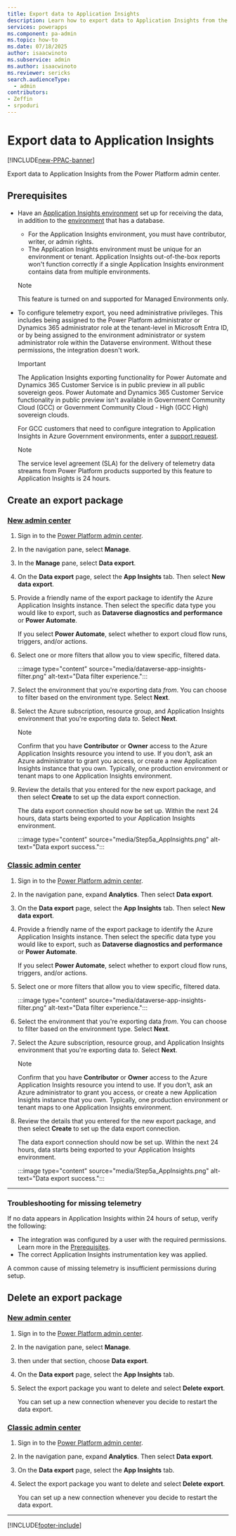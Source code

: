 ```yaml
---
title: Export data to Application Insights 
description: Learn how to export data to Application Insights from the Power Platform admin center.
services: powerapps
ms.component: pa-admin
ms.topic: how-to
ms.date: 07/18/2025
author: isaacwinoto 
ms.subservice: admin
ms.author: isaacwinoto
ms.reviewer: sericks
search.audienceType: 
  - admin
contributors:
- Zeffin
- srpoduri 
---
```


# Export data to Application Insights 

[!INCLUDE[new-PPAC-banner](~/includes/new-PPAC-banner.md)]

Export data to Application Insights from the Power Platform admin center.

## Prerequisites

- Have an [Application Insights environment](/azure/azure-monitor/app/create-workspace-resource) set up for receiving the data, in addition to the [environment](environments-overview.md) that has a database.
  
   - For the Application Insights environment, you must have contributor, writer, or admin rights.
   - The Application Insights environment must be unique for an environment or tenant. Application Insights out-of-the-box reports won't function correctly if a single Application Insights environment contains data from multiple environments.

   > [!NOTE]
   > This feature is turned on and supported for Managed Environments only.

- To configure telemetry export, you need administrative privileges. This includes being assigned to the Power Platform administrator or Dynamics 365 administrator role at the tenant-level in Microsoft Entra ID, or by being assigned to the environment administrator or system administrator role within the Dataverse environment. Without these permissions, the integration doesn't work.
  
    > [!IMPORTANT] 
    > The Application Insights exporting functionality for Power Automate and Dynamics 365 Customer Service is in public preview in all public sovereign geos.  Power Automate and Dynamics 365 Customer Service functionality in public preview isn't available in Government Community Cloud (GCC) or Government Community Cloud - High (GCC High) sovereign clouds.
    >
    >
    > For GCC customers that need to configure integration to Application Insights in Azure Government environments, enter a [support request](support-overview.md).

    > [!NOTE]
    > The service level agreement (SLA) for the delivery of telemetry data streams from Power Platform products supported by this feature to Application Insights is 24 hours.

## Create an export package

### [New admin center](#tab/new)
1. Sign in to the [Power Platform admin center](https://admin.powerplatform.microsoft.com).
1. In the navigation pane, select **Manage**.
1. In the **Manage** pane, select **Data export**.

1. On the **Data export** page, select the **App Insights** tab. Then select **New data export**.

1. Provide a friendly name of the export package to identify the Azure Application Insights instance. Then select the specific data type you would like to export, such as **Dataverse diagnostics and performance** or **Power Automate**.
   
   If you select **Power Automate**, select whether to export cloud flow runs, triggers, and/or actions.

1. Select one or more filters that allow you to view specific, filtered data.
   
   :::image type="content" source="media/dataverse-app-insights-filter.png" alt-text="Data filter experience.":::

1. Select the environment that you're exporting data _from_. You can choose to filter based on the environment type. Select **Next**.
  
1. Select the Azure subscription, resource group, and Application Insights environment that you're exporting data _to_. Select **Next**.

    > [!NOTE]
    > Confirm that you have **Contributor** or **Owner** access to the Azure Application Insights resource you intend to use. If you don’t, ask an Azure administrator to grant you access, or create a new Application Insights instance that you own. Typically, one production environment or tenant maps to one Application Insights environment.

1. Review the details that you entered for the new export package, and then select **Create** to set up the data export connection. 

   The data export connection should now be set up. Within the next 24 hours, data starts being exported to your Application Insights environment.

   :::image type="content" source="media/Step5a_AppInsights.png" alt-text="Data export success.":::

### [Classic admin center](#tab/classic)
1. Sign in to the [Power Platform admin center](https://admin.powerplatform.microsoft.com).
1. In the navigation pane, expand **Analytics**. Then select **Data export**.
1. On the **Data export** page, select the **App Insights** tab. Then select **New data export**.

1. Provide a friendly name of the export package to identify the Azure Application Insights instance. Then select the specific data type you would like to export, such as **Dataverse diagnostics and performance** or **Power Automate**.
   
   If you select **Power Automate**, select whether to export cloud flow runs, triggers, and/or actions.

1. Select one or more filters that allow you to view specific, filtered data.
   
   :::image type="content" source="media/dataverse-app-insights-filter.png" alt-text="Data filter experience.":::

1. Select the environment that you're exporting data _from_. You can choose to filter based on the environment type. Select **Next**.

1. Select the Azure subscription, resource group, and Application Insights environment that you're exporting data _to_. Select **Next**.

    > [!NOTE]
    > Confirm that you have **Contributor** or **Owner** access to the Azure Application Insights resource you intend to use. If you don’t, ask an Azure administrator to grant you access, or create a new Application Insights instance that you own. Typically, one production environment or tenant maps to one Application Insights environment.

1. Review the details that you entered for the new export package, and then select **Create** to set up the data export connection. 

   The data export connection should now be set up. Within the next 24 hours, data starts being exported to your Application Insights environment.

   :::image type="content" source="media/Step5a_AppInsights.png" alt-text="Data export success.":::
---



### Troubleshooting for missing telemetry 
If no data appears in Application Insights within 24 hours of setup, verify the following:

- The integration was configured by a user with the required permissions. Learn more in the [Prerequisites](#prerequisites).
- The correct Application Insights instrumentation key was applied.

A common cause of missing telemetry is insufficient permissions during setup.

## Delete an export package

### [New admin center](#tab/new)
1. Sign in to the [Power Platform admin center](https://admin.powerplatform.microsoft.com).
1. In the navigation pane, select **Manage**.
1. then under that section, choose **Data export**.

1. On the **Data export** page, select the **App Insights** tab. 

1. Select the export package you want to delete and select **Delete export**.

   You can set up a new connection whenever you decide to restart the data export.

### [Classic admin center](#tab/classic)
1. Sign in to the [Power Platform admin center](https://admin.powerplatform.microsoft.com).
1. In the navigation pane, expand **Analytics**. Then select **Data export**.
1. On the **Data export** page, select the **App Insights** tab. 
1. Select the export package you want to delete and select **Delete export**.

   You can set up a new connection whenever you decide to restart the data export.

---

[!INCLUDE[footer-include](../includes/footer-banner.md)]
